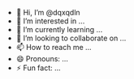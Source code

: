 - 👋 Hi, I’m @dqxqdln
- 👀 I’m interested in ...
- 🌱 I’m currently learning ...
- 💞️ I’m looking to collaborate on ...
- 📫 How to reach me ...
- 😄 Pronouns: ...
- ⚡ Fun fact: ...

<!---
dqxqdln/dqxqdln is a ✨ special ✨ repository because its `README.md` (this file) appears on your GitHub profile.
You can click the Preview link to take a look at your changes.
--->
